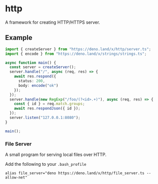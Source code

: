 # http

A framework for creating HTTP/HTTPS server.

## Example

```typescript
import { createServer } from "https://deno.land/x/http/server.ts";
import { encode } from "https://deno.land/x/strings/strings.ts";

async function main() {
  const server = createServer();
  server.handle("/", async (req, res) => {
    await res.respond({
      status: 200,
      body: encode("ok")
    });
  });
  server.handle(new RegExp("/foo/(?<id>.+)"), async (req, res) => {
    const { id } = req.match.groups;
    await res.respondJson({ id });
  });
  server.listen("127.0.0.1:8080");
}

main();
```

### File Server

A small program for serving local files over HTTP.

Add the following to your `.bash_profile`

```
alias file_server="deno https://deno.land/x/http/file_server.ts --allow-net"
```
